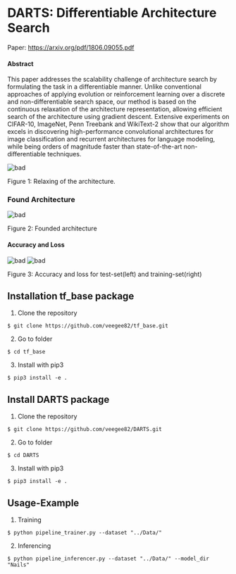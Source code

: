 # DARTS: Differentiable Architecture Search

Paper: https://arxiv.org/pdf/1806.09055.pdf

#### Abstract
This paper addresses the scalability challenge of architecture search by formulating
the task in a differentiable manner. Unlike conventional approaches of applying evolution
or reinforcement learning over a discrete and non-differentiable search space,
our method is based on the continuous relaxation of the architecture representation,
allowing efficient search of the architecture using gradient descent. Extensive experiments
on CIFAR-10, ImageNet, Penn Treebank and WikiText-2 show that our
algorithm excels in discovering high-performance convolutional architectures for
image classification and recurrent architectures for language modeling, while being
orders of magnitude faster than state-of-the-art non-differentiable techniques.

![bad](https://raw.githubusercontent.com/quark0/darts/master/img/darts.png)

Figure 1: Relaxing of the architecture.

### Found Architecture

![bad](https://raw.githubusercontent.com/veegee82/DARTS/master/images/architecture.png)

Figure 2: Founded architecture 

#### Accuracy and Loss
![bad](https://raw.githubusercontent.com/veegee82/DARTS/master/images/acc.PNG)
![bad](https://raw.githubusercontent.com/veegee82/DARTS/master/images/loss.PNG)

Figure 3: Accuracy and loss for test-set(left) and training-set(right)

## Installation tf_base package
1. Clone the repository
```
$ git clone https://github.com/veegee82/tf_base.git
```
2. Go to folder
```
$ cd tf_base
```
3. Install with pip3
``` 
$ pip3 install -e .
```

## Install DARTS package

1. Clone the repository
```
$ git clone https://github.com/veegee82/DARTS.git
```
2. Go to folder
```
$ cd DARTS
```
3. Install with pip3
```
$ pip3 install -e .
```

## Usage-Example

1. Training
```
$ python pipeline_trainer.py --dataset "../Data/"
```

2. Inferencing
```
$ python pipeline_inferencer.py --dataset "../Data/" --model_dir "Nails" 
```
